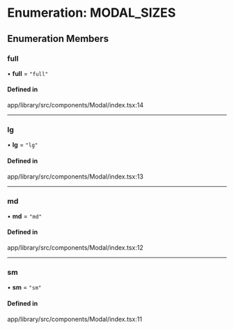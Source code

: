 # Enumeration: MODAL\_SIZES

## Enumeration Members

### full

• **full** = ``"full"``

#### Defined in

app/library/src/components/Modal/index.tsx:14

___

### lg

• **lg** = ``"lg"``

#### Defined in

app/library/src/components/Modal/index.tsx:13

___

### md

• **md** = ``"md"``

#### Defined in

app/library/src/components/Modal/index.tsx:12

___

### sm

• **sm** = ``"sm"``

#### Defined in

app/library/src/components/Modal/index.tsx:11
